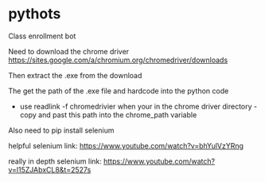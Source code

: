 # pythots
Class enrollment bot

Need to download the chrome driver
https://sites.google.com/a/chromium.org/chromedriver/downloads

Then extract the .exe from the download

The get the path of the .exe file and hardcode into the python code
  - use readlink -f chromedrivier when your in the chrome driver directory
  -copy and past this path into the chrome_path variable

Also need to pip install selenium


helpful selenium link: 
https://www.youtube.com/watch?v=bhYulVzYRng


really in depth selenium link:
https://www.youtube.com/watch?v=l15ZJAbxCL8&t=2527s
